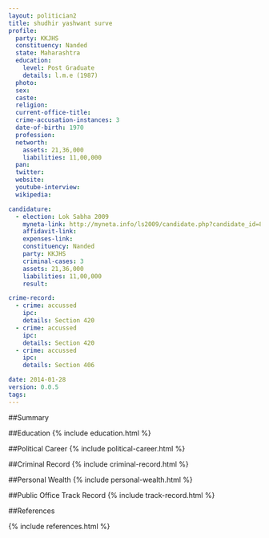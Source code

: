 ```yaml
---
layout: politician2
title: shudhir yashwant surve
profile: 
  party: KKJHS
  constituency: Nanded
  state: Maharashtra
  education: 
    level: Post Graduate
    details: l.m.e (1987)
  photo: 
  sex: 
  caste: 
  religion: 
  current-office-title: 
  crime-accusation-instances: 3
  date-of-birth: 1970
  profession: 
  networth: 
    assets: 21,36,000
    liabilities: 11,00,000
  pan: 
  twitter: 
  website: 
  youtube-interview: 
  wikipedia: 

candidature: 
  - election: Lok Sabha 2009
    myneta-link: http://myneta.info/ls2009/candidate.php?candidate_id=828
    affidavit-link: 
    expenses-link: 
    constituency: Nanded 
    party: KKJHS
    criminal-cases: 3
    assets: 21,36,000
    liabilities: 11,00,000
    result:  

crime-record: 
  - crime: accussed
    ipc: 
    details: Section 420 
  - crime: accussed
    ipc: 
    details: Section 420 
  - crime: accussed
    ipc: 
    details: Section 406 

date: 2014-01-28
version: 0.0.5
tags: 
---
```

##Summary


##Education
{% include education.html %}


##Political Career
{% include political-career.html %}


##Criminal Record
{% include criminal-record.html %}


##Personal Wealth
{% include personal-wealth.html %}


##Public Office Track Record
{% include track-record.html %}


##References


{% include references.html %}